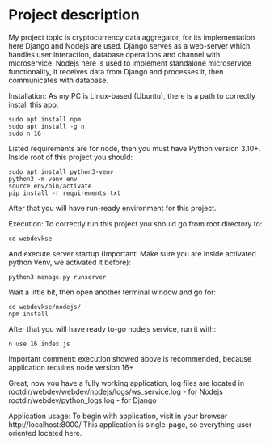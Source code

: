 # Project description

My project topic is cryptocurrency data aggregator, for its implementation here Django and Nodejs are used.
Django serves as a web-server which handles user interaction, database operations and channel with microservice.
Nodejs here is used to implement standalone microservice functionality, it receives data from Django and processes it, then communicates with database.

Installation:
As my PC is Linux-based (Ubuntu), there is a path to correctly install this app.
```
sudo apt install npm
sudo apt install -g n
sudo n 16
```
Listed requirements are for node, then you must have Python version 3.10+.
Inside root of this project you should:
```
sudo apt install python3-venv
python3 -m venv env
source env/bin/activate
pip install -r requirements.txt
```
After that you will have run-ready environment for this project.

Execution:
To correctly run this project you should go from root directory to:
```
cd webdevkse
```
And execute server startup (Important! Make sure you are inside activated python Venv, we activated it before):
```
python3 manage.py runserver
```
Wait a little bit, then open another terminal window and go for:
```
cd webdevkse/nodejs/
npm install
```
After that you will have ready to-go nodejs service, run it with:
```
n use 16 index.js
```
Important comment: execution showed above is recommended, because application requires node version 16+

Great, now you have a fully working application, log files are located in
rootdir/webdev/webdev/nodejs/logs/ws_service.log - for Nodejs
rootdir/webdev/python_logs.log - for Django

Application usage:
To begin with application, visit in your browser http://localhost:8000/
This application is single-page, so everything user-oriented located here.
